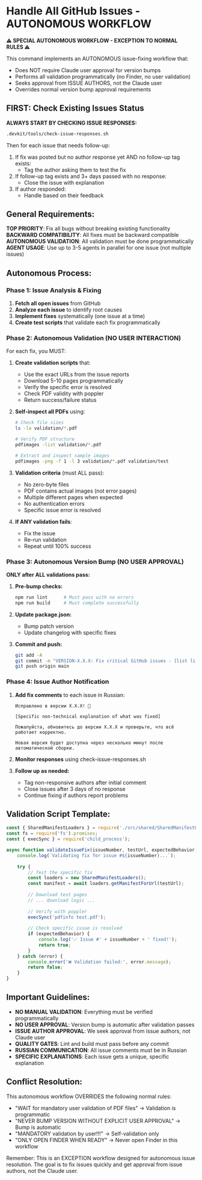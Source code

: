 # Handle All GitHub Issues - AUTONOMOUS WORKFLOW

**⚠️ SPECIAL AUTONOMOUS WORKFLOW - EXCEPTION TO NORMAL RULES ⚠️**

This command implements an AUTONOMOUS issue-fixing workflow that:
- Does NOT require Claude user approval for version bumps
- Performs all validation programmatically (no Finder, no user validation)
- Seeks approval from ISSUE AUTHORS, not the Claude user
- Overrides normal version bump approval requirements

## FIRST: Check Existing Issues Status
**ALWAYS START BY CHECKING ISSUE RESPONSES:**
```bash
.devkit/tools/check-issue-responses.sh
```

Then for each issue that needs follow-up:
1. If fix was posted but no author response yet AND no follow-up tag exists:
   - Tag the author asking them to test the fix
2. If follow-up tag exists and 3+ days passed with no response:
   - Close the issue with explanation
3. If author responded:
   - Handle based on their feedback

## General Requirements:
**TOP PRIORITY**: Fix all bugs without breaking existing functionality
**BACKWARD COMPATIBILITY**: All fixes must be backward compatible
**AUTONOMOUS VALIDATION**: All validation must be done programmatically
**AGENT USAGE**: Use up to 3-5 agents in parallel for one issue (not multiple issues)

## Autonomous Process:

### Phase 1: Issue Analysis & Fixing
1. **Fetch all open issues** from GitHub
2. **Analyze each issue** to identify root causes
3. **Implement fixes** systematically (one issue at a time)
4. **Create test scripts** that validate each fix programmatically

### Phase 2: Autonomous Validation (NO USER INTERACTION)
For each fix, you MUST:

1. **Create validation scripts** that:
   - Use the exact URLs from the issue reports
   - Download 5-10 pages programmatically
   - Verify the specific error is resolved
   - Check PDF validity with poppler
   - Return success/failure status

2. **Self-inspect all PDFs** using:
   ```bash
   # Check file sizes
   ls -la validation/*.pdf
   
   # Verify PDF structure
   pdfimages -list validation/*.pdf
   
   # Extract and inspect sample images
   pdfimages -png -f 1 -l 3 validation/*.pdf validation/test
   ```

3. **Validation criteria** (must ALL pass):
   - No zero-byte files
   - PDF contains actual images (not error pages)
   - Multiple different pages when expected
   - No authentication errors
   - Specific issue error is resolved

4. **If ANY validation fails**:
   - Fix the issue
   - Re-run validation
   - Repeat until 100% success

### Phase 3: Autonomous Version Bump (NO USER APPROVAL)
**ONLY after ALL validations pass:**

1. **Pre-bump checks:**
   ```bash
   npm run lint      # Must pass with no errors
   npm run build     # Must complete successfully
   ```

2. **Update package.json:**
   - Bump patch version
   - Update changelog with specific fixes

3. **Commit and push:**
   ```bash
   git add -A
   git commit -m "VERSION-X.X.X: Fix critical GitHub issues - [list libraries]"
   git push origin main
   ```

### Phase 4: Issue Author Notification
1. **Add fix comments** to each issue in Russian:
   ```
   Исправлено в версии X.X.X! 🎉
   
   [Specific non-technical explanation of what was fixed]
   
   Пожалуйста, обновитесь до версии X.X.X и проверьте, что всё работает корректно.
   
   Новая версия будет доступна через несколько минут после автоматической сборки.
   ```

2. **Monitor responses** using check-issue-responses.sh

3. **Follow up as needed:**
   - Tag non-responsive authors after initial comment
   - Close issues after 3 days of no response
   - Continue fixing if authors report problems

## Validation Script Template:
```javascript
const { SharedManifestLoaders } = require('./src/shared/SharedManifestLoaders.js');
const fs = require('fs').promises;
const { execSync } = require('child_process');

async function validateIssueFix(issueNumber, testUrl, expectedBehavior) {
    console.log(`Validating fix for issue #${issueNumber}...`);
    
    try {
        // Test the specific fix
        const loaders = new SharedManifestLoaders();
        const manifest = await loaders.getManifestForUrl(testUrl);
        
        // Download test pages
        // ... download logic ...
        
        // Verify with poppler
        execSync('pdfinfo test.pdf');
        
        // Check specific issue is resolved
        if (expectedBehavior) {
            console.log('✅ Issue #' + issueNumber + ' fixed!');
            return true;
        }
    } catch (error) {
        console.error('❌ Validation failed:', error.message);
        return false;
    }
}
```

## Important Guidelines:
- **NO MANUAL VALIDATION**: Everything must be verified programmatically
- **NO USER APPROVAL**: Version bump is automatic after validation passes
- **ISSUE AUTHOR APPROVAL**: We seek approval from issue authors, not Claude user
- **QUALITY GATES**: Lint and build must pass before any commit
- **RUSSIAN COMMUNICATION**: All issue comments must be in Russian
- **SPECIFIC EXPLANATIONS**: Each issue gets a unique, specific explanation

## Conflict Resolution:
This autonomous workflow OVERRIDES the following normal rules:
- "WAIT for mandatory user validation of PDF files" → Validation is programmatic
- "NEVER BUMP VERSION WITHOUT EXPLICIT USER APPROVAL" → Bump is automatic
- "MANDATORY validation by user!!!" → Self-validation only
- "ONLY OPEN FINDER WHEN READY" → Never open Finder in this workflow

Remember: This is an EXCEPTION workflow designed for autonomous issue resolution. The goal is to fix issues quickly and get approval from issue authors, not the Claude user.